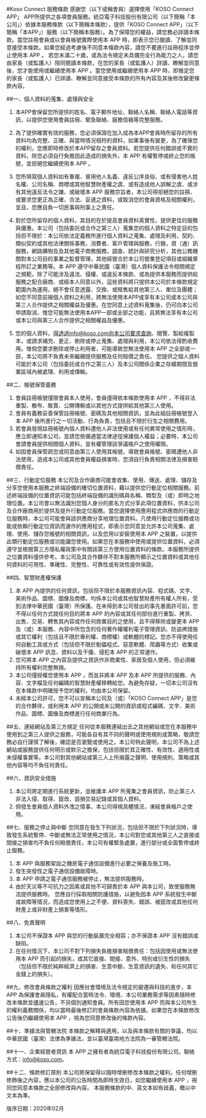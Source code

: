#Koso Connect 服務條款
感謝您（以下或稱會員）選擇使用「KOSO Connect APP」 APP所提供之各項會員服務。統亞電子科技股份有限公司（以下簡稱「本公司」）依據本服務條款（以下簡稱本條款），提供「KOSO Connect APP」（以下簡稱「本APP」）服務（以下簡稱本服務）。為了保障您的權益，請您務必詳讀本條款。當您註冊會員或以會員帳號實際使用本 APP 時，即表示您已閱讀、了解並同意接受本條款。如果您經過考慮後不同意本條款內容，請您不要進行註冊程序並停止使用本 APP 。
若您未滿二十歲，或為法令規定未具備完全行為能力之人，請您由家長（或監護人）陪同閱讀本條款，在您的家長（或監護人）詳讀、瞭解並同意後，您才能使用或繼續使用本 APP 。當您使用或繼續使用本 APP 時，即推定您的家長（或監護人）已詳讀、瞭解並同意接受本條款的所有內容及其後修改變更條款內容。

##一、個人資料的蒐集、處理與安全
1. 本APP會保留您所提供的姓名、電子郵件地址、聯絡人名稱、聯絡人電話等資訊，以提供您使用會員註冊、緊急聯絡、服務信箱等完整服務。

2. 為了提供確實有效的服務，您必須保證在加入成為本APP會員時所留存的所有資料均為完整、正確、與當時情況相符的資料，如果事後有變更，為了確保您的權利，您應即時修改於本APP留存之會員資料。若您提供任何錯誤或不實的資料，除您必須自行負擔因此造成的損失外，本 APP 有權暫停或終止您的帳號，並拒絕您繼續使用本 APP 。

3. 您所填寫個人資料如有重複、冒用他人名義、違反公序良俗、或有侵害他人姓名權、公司名稱、商標或其他智慧財產權之虞、或有造成他人誤解之虞、或涉有其他違反法令之嫌、或破壞本 APP 服務宗旨者，本公司得拒絕您的註冊、或要求您更正為正確、合法、妥適之資料，或取消您的會員資格及相關權利，並且，您應自負一切民事與刑事上之責任。

4. 對於您所留存的個人資料，其目的在於提高會員資料真實性，提供更佳的服務與優惠。本公司（包括委託或合作之第三人）蒐集您的個人資料之特定目的包括但不限於：本公司依法定義務所進行個人資料之蒐集、處理及利用，契約、類似契約或其他法律關係事務，消費者、客戶管理與服務，行銷，資（通）訊服務，網路購物及及其他電子商務服務，調查、統計與研究分析，其他公務機關對本公司目的事業之監督管理，其他經營合於本公司營業登記項目或組織章程所訂之業務等。本 APP 遵守中華民國（臺灣）個人資料保護法令相關規定之規範，除了可能涉及違法、侵權、或違反本條款、或為提供本服務而提供給服務之配合廠商、或經本人同意以外，這些資料將只提供本公司於本條款規定範圍內為運用，絕不會任意透露、交換、或租售給其他第三人、單位及團體；如您不同意前揭個人資料之利用，將無法使用本APP或享有本公司或本公司與第三人合作提供之相關權益及優惠。在您同意上述資料蒐集後，仍可向本公司申請取消，惟您可能無法使用本APP一部或全部之功能，且將無法享有本公司或本公司與第三人合作提供之相關權益及優惠。

5. 您的個人資料，得透過info@koso.com向本公司要求查詢、閱覽、製給複製本，或請求補充、更正、刪除或停止蒐集、處理與利用，本公司依法得酌收費用。惟倘您要求刪除或停止利用者，可能導致您無法使用本 APP 之全部或一部，本公司將不負責未來繼續提供服務及任何賠償之責任。
您提供之個人資料可能於本公司（包括委託或合作之第三人）及本公司關係企業之存續期間及營業區域內被處理、利用或傳輸。

##二、帳號保管義務
1. 會員註冊帳號僅限會員本人使用，會員僅得依本條款使用本 APP ，不得非法重製、散布、販賣、公開傳輸或以其他方式提供給其他第三人使用。
2. 會員有義務妥善保管註冊帳號、密碼及其他相關資訊，並為此組註冊帳號登入本 APP 後所進行之一切活動、行為負責，包括且不限於衍生之相關費用。
3. 若會員發現註冊帳號內個人資料遭他人非法使用或有任何異常使用之情形時，應立即通知本公司，並請您依循適當法律途徑保護個人權益；必要時，本公司會請會員提供相關個人資料，並有權管理該爭議帳戶之使用權限。
4. 如因會員保管疏忽或同意由第三人使用其帳號，導致會員帳號、密碼遭他人非法使用，造成本公司或其他會員權益損害時，您須自行負責相關法律及損害賠償責任。

##三、行動定位服務
本公司及合作廠商可能會收集、使用、傳送、處理、儲存及分享您使用本服務之終端設備的確切位置資料，藉以提供您行動定位相關服務。前述終端設備的位置資訊可能包括終端設備的識別碼與名稱、類型及（或）即時之地理位置。本公司會以無法識別您個人身分的匿名方式分享此項位置資料，供本公司及合作廠商用於提供及提升行動定位服務。當您選擇使用應用程式供應商的行動定位服務時，本公司可能會與該供應商分享地理位置資料。凡使用行動定位服務或功能或依賴行動定位資訊而運作的應用程式，即表示您同意並允許本公司蒐集、處理、使用、儲存您帳號的相關資訊，以及您用以安裝使用本 APP 之裝置，以提供此類行動定位服務或功能讓您使用。如果您在本服務中使用或提供位置資料，必須遵守並檢閱第三方隱私權政策中有關該第三方使用位置資料的條款。本服務所提供之位置資料僅供參考。本公司及其合作夥伴不對本服務所顯示之位置資料或其他任何資料的可用性、準確性、完整性、可靠性或有效性提供保證。

##四、智慧財產權保護
1. 本 APP 內提供的任何資訊，包括但不限於本服務資訊內容、程式碼、文字、美術作品、圖標、圖像及商標，均係本公司或其他智慧財產所有權人所有，受到法律中華民國（臺灣）所保護。在未得到本公司發出的事先書面許可前，您不得以任何方式就任何目的將本 APP 的內容或其任何部份進行重製、拷貝、出售、交易、轉售其內容或作任何商業目的之使用，且不得移除或變更本 APP 及（或）本服務、內容中所包含的任何著作權權利電子管理資訊、防盜拷措施或其它權利（包括且不限於專利權、商標權）或軟體的標記。您亦不得使用任何自動工具或方式（包括但不限於魁儡程式、惡意軟體、爬蟲等方式）收集或破壞本 APP 訊息、資料以及干擾、侵犯本 APP 的正常運作。
2. 您可將本 APP 之內容及提供之資訊作非商業性、家居及個人使用，但必須維持所有權利完整無損。
3. 本公司僅授權您使用本 APP ，而並非將本 APP 及本 APP 所提供的服務、內容、文字檔及任何編碼的智慧財產權移轉給您。為避免存疑，一切本公司沒有在本條款中明確授予您的權利，均由本公司保留。
3. 未經本公司許可，您不可以宣稱本公司及（或）「KOSO Connect APP」是您的合作夥伴，或利用本 APP 的公開或未公開的資訊或程式編碼、文字、美術作品、圖標、圖像及商標進行任何商業行為。

##五、連結網站及第三方規定
任何從本服務連結出去之其他網站或您在本服務中使用到之第三人提供之服務，可能各自有其不同的聲明或使用規則或策略，敬請您務必自行謹慎了解後，確認是否瀏覽或使用之。本公司特此聲明，本公司不為上述網站或服務提供任何明示或默示之擔保，包括但限於其正確性、有效性、適用性或未侵權事實等。本公司對其他網站或第三人上所揭露之聲明、使用規則、策略或其他內容等均不負任何責任。

##六、資訊安全措施
1. 本公司將定期進行系統更新，並維護本 APP 所蒐集之會員資訊，防止第三人非法入侵、取得、竄改、毀損交易記錄或其個人資料。
2. 倘發生會員個人資料外洩之情事，本公司得視具體情況，凍結會員帳戶之使用。

##七、服務之停止與中斷
您同意在發生下列狀況，包括但不限於下列狀況時，導致發生系統暫停、中斷或無法正常使用之情況，本公司對您或其他第三人之直接或間接之損害均不負任何賠償責任，本公司有權緊急處置，進行部分或全面暫停或終止服務。
1. 本 APP 與服務架設之機房電子通信設備進行必要之保養及施工時。
2. 發生突發性之電子通信設備故障時。
3. 本 APP 申請之電子通信服務被停止，無法提供服務時。
4. 由於天災等不可抗力之因素或其他不可歸責於本 APP 與本公司，致使服務無法提供服務時。
您應自行採取相關防護措施，以避免因本 APP 系統發生中斷或故障等情況，而造成您使用上之不便、資料喪失、錯誤、被竄改或其他任何財產上或非財產上損害等情形。

##八、免責聲明
1. 本公司不保證本 APP 與您的行動裝置完全相容；亦不保證本 APP 沒有錯誤或缺陷。
2. 在任何情況下，本公司不對下列損失負擔損害賠償責任：包括因使用或無法使用本 APP 而引起的損失，或其它直接、間接、意外、特別或衍生性的損失（包括但不限於純粹經濟上的損害、生意中斷、生意資訊的遺失、和任何其它金錢上的損失）。

##九、修改會員條款之權利
因應社會環境及法令規定的變遷與科技的進步，本 APP 為保護會員隱私，有權配合當時法令、環境、本公司業務需求等因素隨時修改本條款並儘速公告，不另個別通知會員。所有因您使用本 APP 而與本公司所生的權利義務關係，均以當時最後修訂的會員條款內容為依據。如果您在本條款修改公告後仍繼續使用本 APP ，視為您同意修改後的條款內容。

##十、準據法與管轄法院
本條款之解釋與適用，以及與本條款有關的爭議，均以中華民國（臺灣）法律為準據法，並以臺灣臺南地方法院為一審管轄法院。

##十一、企業經營者資訊
本 APP 之擁有者為統亞電子科技股份有限公司。聯絡方式：info@koso.com。

##十二、條款修訂原則
本公司將保留得以隨時增刪修改本條款之權利，任何增刪修飾後之內容，應以本公司的公告時間為即時生效日，如您繼續使用本 APP ，視同您同意本條款之全部修改與內容。
本服務條款的中、英文本如有歧義，概以中文本為準。

版序日期：2020年02月
